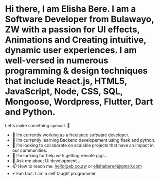 # Hi there, I am Elisha Bere. I am a Software Developer from Bulawayo, ZW with a passion for UI effects, Animations and Creating intuitive, dynamic user experiences. I am well-versed in numerous programming & design techniques that include React.js, HTML5, JavaScript, Node, CSS, SQL, Mongoose, Wordpress, Flutter, Dart and Python.

Let's make something special. 👋

- 🔭 I’m currently working as a freelance software developer.
- 🌱 I’m currently learning Backend developement using flask and python.
- 👯 I’m looking to collaborate on scalable projects that have an impact in our communities.
- 🤔 I’m looking for help with getting remote gigs...
- 💬 Ask me about UI development ...
- 📫 How to reach me: hello@eb.co.zw or elishabere4@gmail.com
- ⚡ Fun fact: I am a self taught programmer


